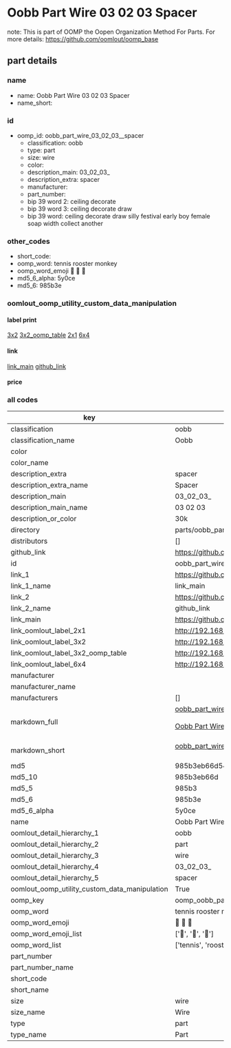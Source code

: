 # Oobb Part Wire 03 02 03  Spacer  

note: This is part of OOMP the Oopen Organization Method For Parts. For more details: https://github.com/oomlout/oomp_base

##  part details





### name
* name: Oobb Part Wire 03 02 03  Spacer
* name_short: 
### id
* oomp_id: oobb_part_wire_03_02_03__spacer
  * classification: oobb
  * type: part
  * size: wire
  * color: 
  * description_main: 03_02_03_
  * description_extra: spacer
  * manufacturer: 
  * part_number: 
  * bip 39 word 2: ceiling decorate
  * bip 39 word 3: ceiling decorate draw
  * bip 39 word: ceiling decorate draw silly festival early boy female soap width collect another

### other_codes
* short_code: 
* oomp_word: tennis rooster monkey
* oomp_word_emoji :tennis: :rooster: :monkey:
* md5_6_alpha: 5y0ce
* md5_6: 985b3e






### oomlout_oomp_utility_custom_data_manipulation
#### label print
[3x2](http://192.168.1.245:1112/?label=oomp%205y0ce)
[3x2_oomp_table](http://192.168.1.107:1112/?label=oomp%205y0ce)
[2x1](http://192.168.1.242:1112/?label=oomp%205y0ce)
[6x4](http://192.168.1.55:1112/?label=oomp%205y0ce)    

#### link

[link_main](https://github.com/oomlout/oomlout_oomp_current_version_messy/tree/main/parts/oobb_part_wire_03_02_03__spacer) [github_link](https://github.com/oomlout/oomlout_oomp_part_src/tree/main/parts/oobb_part_wire_03_02_03__spacer)                             

#### price







### all codes 
| key | value |  
| --- | --- |  
| classification | oobb |  
| classification_name | Oobb |  
| color |  |  
| color_name |  |  
| description_extra | spacer |  
| description_extra_name | Spacer |  
| description_main | 03_02_03_ |  
| description_main_name | 03 02 03  |  
| description_or_color | 30k |  
| directory | parts/oobb_part_wire_03_02_03__spacer |  
| distributors | [] |  
| github_link | https://github.com/oomlout/oomlout_oomp_part_src/tree/main/parts/oobb_part_wire_03_02_03__spacer |  
| id | oobb_part_wire_03_02_03__spacer |  
| link_1 | https://github.com/oomlout/oomlout_oomp_current_version_messy/tree/main/parts/oobb_part_wire_03_02_03__spacer |  
| link_1_name | link_main |  
| link_2 | https://github.com/oomlout/oomlout_oomp_part_src/tree/main/parts/oobb_part_wire_03_02_03__spacer |  
| link_2_name | github_link |  
| link_main | https://github.com/oomlout/oomlout_oomp_current_version_messy/tree/main/parts/oobb_part_wire_03_02_03__spacer |  
| link_oomlout_label_2x1 | http://192.168.1.242:1112/?label=oomp%205y0ce |  
| link_oomlout_label_3x2 | http://192.168.1.245:1112/?label=oomp%205y0ce |  
| link_oomlout_label_3x2_oomp_table | http://192.168.1.107:1112/?label=oomp%205y0ce |  
| link_oomlout_label_6x4 | http://192.168.1.55:1112/?label=oomp%205y0ce |  
| manufacturer |  |  
| manufacturer_name |  |  
| manufacturers | [] |  
| markdown_full | [oobb_part_wire_03_02_03__spacer](https://github.com/oomlout/oomlout_oomp_current_version_messy/tree/main/parts/oobb_part_wire_03_02_03__spacer)<br>[](https://github.com/oomlout/oomlout_oomp_current_version_messy/tree/main/parts/oobb_part_wire_03_02_03__spacer)<br>[Oobb Part Wire 03 02 03  Spacer](https://github.com/oomlout/oomlout_oomp_current_version_messy/tree/main/parts/oobb_part_wire_03_02_03__spacer)<br><br> |  
| markdown_short | [oobb_part_wire_03_02_03__spacer](https://github.com/oomlout/oomlout_oomp_current_version_messy/tree/main/parts/oobb_part_wire_03_02_03__spacer)<br><br> |  
| md5 | 985b3eb66d54e35514aa9c8a84ce4127 |  
| md5_10 | 985b3eb66d |  
| md5_5 | 985b3 |  
| md5_6 | 985b3e |  
| md5_6_alpha | 5y0ce |  
| name | Oobb Part Wire 03 02 03  Spacer |  
| oomlout_detail_hierarchy_1 | oobb |  
| oomlout_detail_hierarchy_2 | part |  
| oomlout_detail_hierarchy_3 | wire |  
| oomlout_detail_hierarchy_4 | 03_02_03_ |  
| oomlout_detail_hierarchy_5 | spacer |  
| oomlout_oomp_utility_custom_data_manipulation | True |  
| oomp_key | oomp_oobb_part_wire_03_02_03__spacer |  
| oomp_word | tennis rooster monkey |  
| oomp_word_emoji | :tennis: :rooster: :monkey: |  
| oomp_word_emoji_list | [':tennis:', ':rooster:', ':monkey:'] |  
| oomp_word_list | ['tennis', 'rooster', 'monkey'] |  
| part_number |  |  
| part_number_name |  |  
| short_code |  |  
| short_name |  |  
| size | wire |  
| size_name | Wire |  
| type | part |  
| type_name | Part |  
